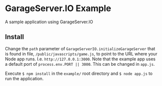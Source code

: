 # GarageServer.IO Example
A sample application using GarageServer.IO

## Install

Change the `path` parameter of `GarageServerIO.initializeGarageServer` that is found in file, `/public/javascripts/game.js`, to point to the URL where your Node app runs.  I.e. `http://127.0.0.1:3000`.  Note that the example app uses a default port of `process.env.PORT || 3000`.  This can be changed in `app.js`.  


Execute `$ npm install` in the `example/` root directory and `$ node app.js` to run the application.